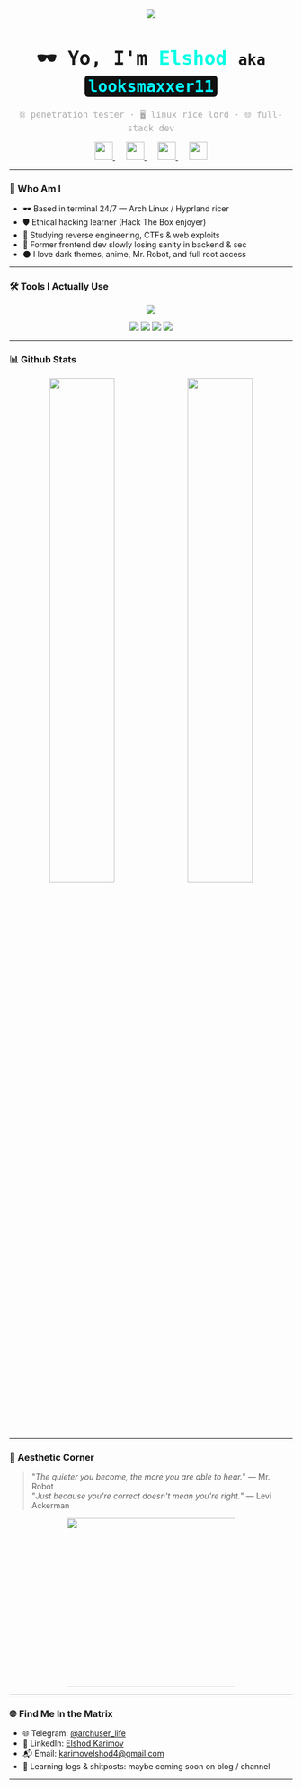 <div align="center">
  <img src="https://media2.giphy.com/media/v1.Y2lkPTc5MGI3NjExMmYxNnVqbmZnb3l6dWQxbjd2dHdiYzgyNzIwaW91dnVnbGx1emQzcSZlcD12MV9pbnRlcm5hbF9naWZfYnlfaWQmY3Q9Zw/iIqmM5tTjmpOB9mpbn/giphy.gif" />

</div>

<h1 align="center" style="font-family: 'Fira Code', monospace; font-weight: bold; font-size: 2.4em;">
  🕶️ Yo, I'm <span style="color:#00ffe5;">Elshod</span> <span style="font-size: 0.8em;">aka</span> <code style="background:#111;padding:2px 6px;border-radius:6px;color:#00f7ff;">looksmaxxer11</code>
</h1>

<p align="center" style="font-family: 'JetBrains Mono', monospace; font-size: 1.1em; color:#aaa;">
  ⛓️ penetration tester · 🖥️ linux rice lord · 🌐 full-stack dev
</p>




<p align="center">
  <a href="https://github.com/looksmaxxer11" target="_blank" style="margin: 0 10px;">
    <img src="https://img.icons8.com/fluency/48/github.png" width="32px" />
  </a>
  <a href="mailto:karimovelshod4@gmail.com" target="_blank" style="margin: 0 10px;">
    <img src="https://img.icons8.com/fluency/48/gmail-new.png" width="32px" />
  </a>
  <a href="https://www.linkedin.com/in/elshod-karimov-62124a345" target="_blank" style="margin: 0 10px;">
    <img src="https://img.icons8.com/fluency/48/linkedin.png" width="32px" />
  </a>
  <a href="https://t.me/archuser_life" target="_blank" style="margin: 0 10px;">
    <img src="https://img.icons8.com/fluency/48/telegram-app.png" width="32px" />
  </a>
</p>



---

### 🧠 Who Am I
- 🕶️ Based in terminal 24/7 — Arch Linux / Hyprland ricer
- 🛡️ Ethical hacking learner (Hack The Box enjoyer)
- 🧠 Studying reverse engineering, CTFs & web exploits
- 🔌 Former frontend dev slowly losing sanity in backend & sec
- 🌑 I love dark themes, anime, Mr. Robot, and full root access

---

### 🛠️ Tools I Actually Use

<p align="center">
  <img src="https://skillicons.dev/icons?i=linux,bash,python,js,react,nodejs,mongodb,git,vscode,arch" />
</p>

<p align="center">
  <img src="https://img.shields.io/badge/Burp%20Suite-orange?style=for-the-badge&logo=burpsuite&logoColor=white" />
  <img src="https://img.shields.io/badge/Wireshark-1679A7?style=for-the-badge&logo=wireshark&logoColor=white" />
  <img src="https://img.shields.io/badge/Nmap-004659?style=for-the-badge&logo=gnometerminal&logoColor=white" />
  <img src="https://img.shields.io/badge/Metasploit-2E2E2E?style=for-the-badge&logo=metasploit&logoColor=blue" />
</p>


---

### 📊 Github Stats

<div align="center">
  <img src="https://github-readme-stats.vercel.app/api?username=looksmaxxer11&show_icons=true&theme=tokyonight&hide=contribs&count_private=true" width="48%" />
  <img src="https://streak-stats.demolab.com?user=looksmaxxer11&theme=tokyonight&date_format=M%20j%5B%2C%20Y%5D" width="48%" />
</div>

---

### 🖤 Aesthetic Corner

> "_The quieter you become, the more you are able to hear._" — Mr. Robot  
> "_Just because you're correct doesn't mean you're right._" — Levi Ackerman

<div align="center">
  <img src="https://media.tenor.com/CUtbNBv1s8YAAAAC/aesthetic-anime.gif" width="300px" />
</div>

---

### 🌐 Find Me In the Matrix

- 🌐 Telegram: [@archuser_life](https://t.me/archuser_life)
- 💼 LinkedIn: [Elshod Karimov](https://www.linkedin.com/in/elshod-karimov-62124a345)
- 📬 Email: karimovelshod4@gmail.com
- 🧠 Learning logs & shitposts: maybe coming soon on blog / channel

---

